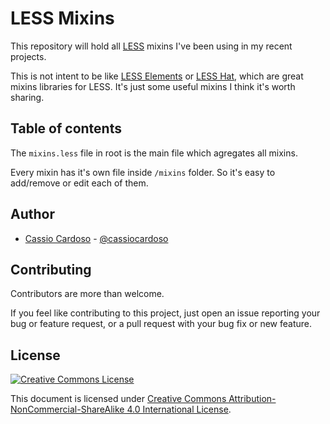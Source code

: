 # LESS Mixins

This repository will hold all [LESS](http://lesscss.org/) mixins I've been using in my recent projects.

This is not intent to be like [LESS Elements](http://lesselements.com/) or [LESS Hat](http://lesshat.madebysource.com/), which are great mixins libraries for LESS. It's just some useful mixins I think it's worth sharing.

## Table of contents

The `mixins.less` file in root is the main file which agregates all mixins.

Every mixin has it's own file inside `/mixins` folder. So it's easy to add/remove or edit each of them.

## Author

- [Cassio Cardoso](https://github.com/cassiocardoso) - [@cassiocardoso](http://twitter.com/cassiocardoso)

## Contributing

Contributors are more than welcome.

If you feel like contributing to this project, just open an issue reporting your bug or feature request, or a pull request with your bug fix or new feature.


## License

<a rel="license" href="http://creativecommons.org/licenses/by-nc-sa/4.0/"><img alt="Creative Commons License" style="border-width:0" src="http://i.creativecommons.org/l/by-nc-sa/4.0/88x31.png" /></a>


This document is licensed under <a rel="license" href="http://creativecommons.org/licenses/by-nc-sa/4.0/">Creative Commons Attribution-NonCommercial-ShareAlike 4.0 International License</a>.

